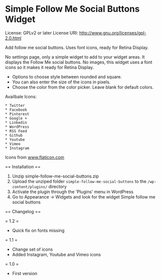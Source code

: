 Simple Follow Me Social Buttons Widget 
========================================

License: GPLv2 or later
License URI: http://www.gnu.org/licenses/gpl-2.0.html

Add follow me social buttons. Uses font icons, ready for Retina Display.

No settings page, only a simple widget to add to your widget areas. 
It displays the Follow Me social buttons. No images, this widget uses a font icons so it makes it ready for Retina Display.

* Options to choose style between rounded and square.
* You can also enter the size of the icons in pixels.
* Choose the color from the color picker. Leave blank for default colors.

Availbale Icons:
 
	* Twitter 
	* Facebook 
	* Pinterest
	* Google + 
	* Linkedin
	* WordPress
	* RSS Feed
	* Github
	* Youtube 
	* Vimeo 
	* Instagram

Icons from www.flaticon.com

== Installation ==

1. Unzip simple-follow-me-social-buttons.zip
2. Upload the unziped folder `simple-follow-me-social-buttons` to the `/wp-content/plugins/` directory
3. Activate the plugin through the \'Plugins\' menu in WordPress
4. Go to Appearance -> Widgets and look for the widget Simple follow me social buttons

== Changelog ==

= 1.2 =
* Quick fix on fonts missing

= 1.1 =
* Change set of icons
* Added Instagram, Youtube and Vimeo icons

= 1.0 =
* First version